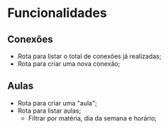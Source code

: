 # Funcionalidades

## Conexões

- Rota para listar o total de conexões já realizadas;
- Rota para criar uma nova conexão;

## Aulas

- Rota para criar uma "aula";
- Rota para listar aulas;
    - Filtrar por matéria, dia da semana e horário;